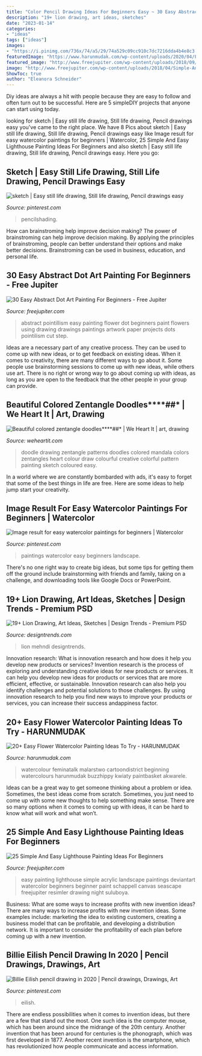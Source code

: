 ```yaml
---
title: "Color Pencil Drawing Ideas For Beginners Easy ~ 30 Easy Abstract Dot Art Painting For Beginners"
description: "19+ lion drawing, art ideas, sketches"
date: "2023-01-14"
categories:
- "ideas"
tags: ["ideas"]
images:
- "https://i.pinimg.com/736x/74/a5/29/74a529c09cc910c7dc7216dda4b4e8c3.jpg"
featuredImage: "https://www.harunmudak.com/wp-content/uploads/2020/04/Flower-Watercolor-Painting-Ideas-To-Try-11.jpg"
featured_image: "http://www.freejupiter.com/wp-content/uploads/2018/09/Easy-Abstract-Dot-Art-Painting-For-Beginners-4.jpg"
image: "http://www.freejupiter.com/wp-content/uploads/2018/04/Simple-And-Easy-Lighthouse-Painting-Ideas-3.jpg"
ShowToc: true
author: "Eleanora Schneider"
---
```



Diy ideas are always a hit with people because they are easy to follow and often turn out to be successful. Here are 5 simpleDIY projects that anyone can start using today.

	

		
looking for sketch | Easy still life drawing, Still life drawing, Pencil drawings easy you've came to the right place. We have 8 Pics about sketch | Easy still life drawing, Still life drawing, Pencil drawings easy like Image result for easy watercolor paintings for beginners | Watercolor, 25 Simple And Easy Lighthouse Painting Ideas For Beginners and also sketch | Easy still life drawing, Still life drawing, Pencil drawings easy. Here you go:
		
    
## Sketch | Easy Still Life Drawing, Still Life Drawing, Pencil Drawings Easy

<img loading=lazy src="https://i.pinimg.com/736x/74/a5/29/74a529c09cc910c7dc7216dda4b4e8c3.jpg" onerror="this.onerror=null;this.src='https://tse1.mm.bing.net/th?id=OIP.e7spr-EJOiKzI8tQXKW8iAHaNK&amp;pid=15.1';" alt="sketch | Easy still life drawing, Still life drawing, Pencil drawings easy">

_Source: pinterest.com_

>pencilshading. 

	

How can brainstroming help improve decision making?
The power of brainstroming can help improve decision making. By applying the principles of brainstroming, people can better understand their options and make better decisions. Brainstroming can be used in business, education, and personal life.

    
## 30 Easy Abstract Dot Art Painting For Beginners - Free Jupiter

<img loading=lazy src="http://www.freejupiter.com/wp-content/uploads/2018/09/Easy-Abstract-Dot-Art-Painting-For-Beginners-4.jpg" onerror="this.onerror=null;this.src='https://tse4.mm.bing.net/th?id=OIP.dT_qLpuryHUeSV-q9ErXWwHaLD&amp;pid=15.1';" alt="30 Easy Abstract Dot Art Painting For Beginners - Free Jupiter">

_Source: freejupiter.com_

>abstract pointillism easy painting flower dot beginners paint flowers using drawing drawings paintings artwork paper projects dots pointilism cut step. 

	

Ideas are a necessary part of any creative process. They can be used to come up with new ideas, or to get feedback on existing ideas. When it comes to creativity, there are many different ways to go about it. Some people use brainstorming sessions to come up with new ideas, while others use art. There is no right or wrong way to go about coming up with ideas, as long as you are open to the feedback that the other people in your group can provide.

    
## Beautiful Colored Zentangle Doodles****##* | We Heart It | Art, Drawing

<img loading=lazy src="http://data.whicdn.com/images/105826381/original.jpg" onerror="this.onerror=null;this.src='https://tse3.mm.bing.net/th?id=OIP.4JzTAi4xDi5tzRDQ2un78QHaJ8&amp;pid=15.1';" alt="Beautiful colored zentangle doodles****##* | We Heart It | art, drawing">

_Source: weheartit.com_

>doodle drawing zentangle patterns doodles colored mandala colors zentangles heart colour draw colourful creative colorful pattern painting sketch coloured easy. 

	

In a world where we are constantly bombarded with ads, it's easy to forget that some of the best things in life are free. Here are some ideas to help jump start your creativity.

    
## Image Result For Easy Watercolor Paintings For Beginners | Watercolor

<img loading=lazy src="https://i.pinimg.com/736x/77/fa/86/77fa862a525cb91d168977240886c462.jpg" onerror="this.onerror=null;this.src='https://tse2.mm.bing.net/th?id=OIP.buhhxcMdvR2rZQwF1AchgwHaKF&amp;pid=15.1';" alt="Image result for easy watercolor paintings for beginners | Watercolor">

_Source: pinterest.com_

>paintings watercolor easy beginners landscape. 

	

There's no one right way to create big ideas, but some tips for getting them off the ground include brainstorming with friends and family, taking on a challenge, and downloading tools like Google Docs or PowerPoint.

    
## 19+ Lion Drawing, Art Ideas, Sketches | Design Trends - Premium PSD

<img loading=lazy src="https://images.designtrends.com/wp-content/uploads/2016/03/09122247/Cool-Drawing2.jpg" onerror="this.onerror=null;this.src='https://tse4.mm.bing.net/th?id=OIP.fwV9ogzOahi82aOjEdPyGgHaKa&amp;pid=15.1';" alt="19+ Lion Drawing, Art Ideas, Sketches | Design Trends - Premium PSD">

_Source: designtrends.com_

>lion mehndi designtrends. 

	

Innovation research: What is innovation research and how does it help you develop new products or services?
Invention research is the process of exploring and understanding creative ideas for new products or services. It can help you develop new ideas for products or services that are more efficient, effective, or sustainable. Innovation research can also help you identify challenges and potential solutions to those challenges. By using innovation research to help you find new ways to improve your products or services, you can increase their success andappiness factor.

    
## 20+ Easy Flower Watercolor Painting Ideas To Try - HARUNMUDAK

<img loading=lazy src="https://www.harunmudak.com/wp-content/uploads/2020/04/Flower-Watercolor-Painting-Ideas-To-Try-11.jpg" onerror="this.onerror=null;this.src='https://tse2.mm.bing.net/th?id=OIP.oedxgxZ3MJGRqDf_KJiTZQHaMR&amp;pid=15.1';" alt="20+ Easy Flower Watercolor Painting Ideas To Try - HARUNMUDAK">

_Source: harunmudak.com_

>watercolour feminatalk malarstwo cartoondistrict beginning watercolours harunmudak buzzhippy kwiaty paintbasket akwarele. 

	

Ideas can be a great way to get someone thinking about a problem or idea. Sometimes, the best ideas come from scratch. Sometimes, you just need to come up with some new thoughts to help something make sense. There are so many options when it comes to coming up with ideas, it can be hard to know what will work and what won’t.

    
## 25 Simple And Easy Lighthouse Painting Ideas For Beginners

<img loading=lazy src="http://www.freejupiter.com/wp-content/uploads/2018/04/Simple-And-Easy-Lighthouse-Painting-Ideas-3.jpg" onerror="this.onerror=null;this.src='https://tse4.mm.bing.net/th?id=OIP.oIvn84AuCF3pFfqUjlNTJAHaJ9&amp;pid=15.1';" alt="25 Simple And Easy Lighthouse Painting Ideas For Beginners">

_Source: freejupiter.com_

>easy painting lighthouse simple acrylic landscape paintings deviantart watercolor beginners beginner paint schappell canvas seascape freejupiter resimler drawing night suluboya. 

	

Business: What are some ways to increase profits with new invention ideas?
There are many ways to increase profits with new invention ideas. Some examples include: marketing the idea to existing customers, creating a business model that can be profitable, and developing a distribution network. It is important to consider the profitability of each plan before coming up with a new invention.

    
## Billie Eilish Pencil Drawing In 2020 | Pencil Drawings, Drawings, Art

<img loading=lazy src="https://i.pinimg.com/736x/48/65/a7/4865a72d0b96b5f905730d2aa9b9796f.jpg" onerror="this.onerror=null;this.src='https://tse1.mm.bing.net/th?id=OIP.YlrB6xeZ5_S9jFtw1vtwiwHaJ3&amp;pid=15.1';" alt="Billie Eilish pencil drawing in 2020 | Pencil drawings, Drawings, Art">

_Source: pinterest.com_

>eilish. 

	

There are endless possibilities when it comes to invention ideas, but there are a few that stand out the most. One such idea is the computer mouse, which has been around since the midrange of the 20th century. Another invention that has been around for centuries is the phonograph, which was first developed in 1877. Another recent invention is the smartphone, which has revolutionized how people communicate and access information.

